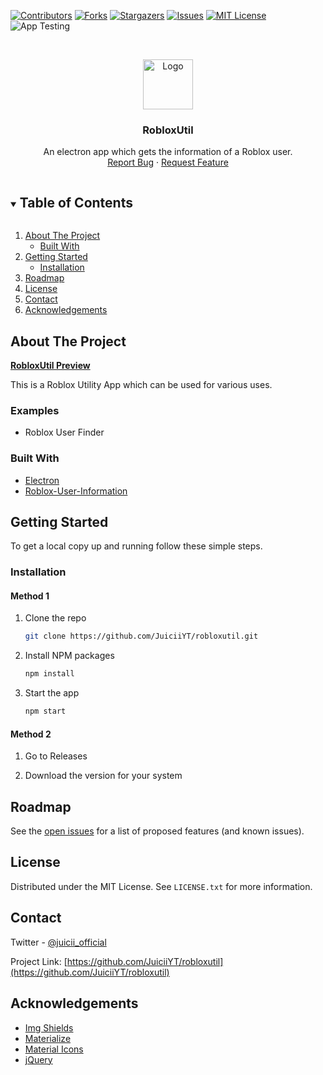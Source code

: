 


<!-- PROJECT SHIELDS -->

[![Contributors][contributors-shield]][contributors-url]
[![Forks][forks-shield]][forks-url]
[![Stargazers][stars-shield]][stars-url]
[![Issues][issues-shield]][issues-url]
[![MIT License][license-shield]][license-url]
![App Testing][testing-shield]



<!-- PROJECT LOGO -->
<br />
<p align="center">
  <a href="https://github.com/JuiciiYT/robloxutil">
    <img src="https://svgshare.com/i/SqS.svg" alt="Logo" width="80" height="80">
  </a>

  <h3 align="center">RobloxUtil</h3>

  <p align="center">
    An electron app which gets the information of a Roblox user.
    <br />
    <a href="https://github.com/JuiciiYT/robloxutil/issues">Report Bug</a>
    ·
    <a href="https://github.com/JuiciiYT/robloxutil/issues">Request Feature</a>
  </p>
</p>



<!-- TABLE OF CONTENTS -->
<details open="open">
  <summary><h2 style="display: inline-block">Table of Contents</h2></summary>
  <ol>
    <li>
      <a href="#about-the-project">About The Project</a>
      <ul>
        <li><a href="#built-with">Built With</a></li>
      </ul>
    </li>
    <li>
      <a href="#getting-started">Getting Started</a>
      <ul>
        <li><a href="#installation">Installation</a></li>
      </ul>
    </li>
    <li><a href="#roadmap">Roadmap</a></li>
    <li><a href="#license">License</a></li>
    <li><a href="#contact">Contact</a></li>
    <li><a href="#acknowledgements">Acknowledgements</a></li>
  </ol>
</details>



<!-- ABOUT THE PROJECT -->
## About The Project

**<a href="https://streamable.com/461d95">RobloxUtil Preview</a>**
  
This is a Roblox Utility App which can be used for various uses.

### Examples

* Roblox User Finder


### Built With

* [Electron](https://www.npmjs.com/package/electron)
* [Roblox-User-Information](https://www.npmjs.com/package/roblox-user-information)



<!-- GETTING STARTED -->
## Getting Started

To get a local copy up and running follow these simple steps.

### Installation

#### Method 1

1. Clone the repo
   ```sh
   git clone https://github.com/JuiciiYT/robloxutil.git
   ```
2. Install NPM packages
   ```sh
   npm install
   ```
3. Start the app
   ```sh
   npm start
   ```

#### Method 2

1. Go to Releases

2. Download the version for your system


<!-- ROADMAP -->
## Roadmap

See the [open issues](https://github.com/JuiciiYT/robloxutil/issues) for a list of proposed features (and known issues).

<!-- LICENSE -->
## License

Distributed under the MIT License. See `LICENSE.txt` for more information.



<!-- CONTACT -->
## Contact

Twitter - [@juicii_official](https://twitter.com/juicii_official)

Project Link: [https://github.com/JuiciiYT/robloxutil](https://github.com/JuiciiYT/robloxutil)

## Acknowledgements
* [Img Shields](https://shields.io)
* [Materialize](https://materializecss.com)
* [Material Icons](https://material.io/resources/icons)
* [jQuery](https://code.jquery.com)


<!-- MARKDOWN LINKS & IMAGES -->
[contributors-shield]: https://img.shields.io/github/contributors/JuiciiYT/robloxutil.svg?style=for-the-badge
[contributors-url]: https://github.com/JuiciiYT/robloxutil/graphs/contributors
[forks-shield]: https://img.shields.io/github/forks/JuiciiYT/robloxutil.svg?style=for-the-badge
[forks-url]: https://github.com/JuiciiYT/robloxutil/network/members
[stars-shield]: https://img.shields.io/github/stars/JuiciiYT/robloxutil.svg?style=for-the-badge
[stars-url]: https://github.com/JuiciiYT/robloxutil/stargazers
[issues-shield]: https://img.shields.io/github/issues/JuiciiYT/robloxutil.svg?style=for-the-badge
[issues-url]: https://github.com/JuiciiYT/robloxutil/issues
[license-shield]: https://img.shields.io/github/license/JuiciiYT/robloxutil.svg?style=for-the-badge
[license-url]: https://github.com/JuiciiYT/robloxutil/blob/master/LICENSE.txt
[testing-shield]: https://github.com/JuiciiYT/robloxutil/workflows/App%20Testing/badge.svg?style=for-the-badge
[product-preview]: https://s8.gifyu.com/images/Screen-Recording-2021-01-04-at-1.gif
